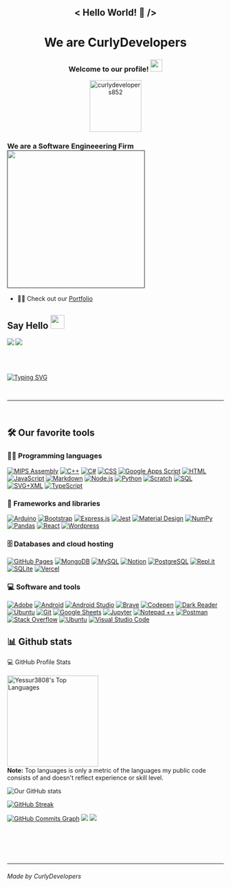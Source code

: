 <h2 align="center">
< Hello World! 👋 />
</h2>
<h1 align="center">
We are CurlyDevelopers
</h1>
<h3 align="center">
  Welcome to our profile!
  <img src="https://media.giphy.com/media/hvRJCLFzcasrR4ia7z/giphy.gif" width="28">
</h3>

<!-- Social icons section -->
<p align="center">


<p align="center"> <img src="[https://komarev.com/ghpvc/?username=curlydevelopers852&label=Profile%20views&color=0e75b6&style=flat](https://komarev.com/ghpvc/?username=curlydevelopers852&label=Profile%20views&color=0e75b6&style=flat)" alt="curlydevelopers852" width="120"/> </p>
</p>


<h3>
    We are a Software Engineeering Firm
<a href="" target="_blank">
<img src="https://media.tenor.com/uRyViwuF_acAAAAC/chat-cat.gif" width="320">
</a>
</h3>


- 🙆‍♂️ Check out our [Portfolio](https://curlydevelopers852.github.io/main/)

## Say Hello <img src="https://github.com/TheDudeThatCode/TheDudeThatCode/blob/master/Assets/Handshake.gif" height="32px">

<p align="center">	
<a href="https://github.com/CurlyDevelopers852" target="_blank">
<img align="left"  src="https://img.shields.io/badge/GitHub-100000?style=for-the-badge&logo=github&logoColor=white" />
</a>
<!-- <a href="https://www.linkedin.com/in/yaser-ibrahim-57963884" target="blank" >
  <img align="left"  src="https://img.shields.io/badge/LinkedIn-0077B5?style=for-the-badge&logo=linkedin&logoColor=white" />
  </a>
<a href="https://twitter.com/curlycoffee3808" target="blank" >
    <img align="left" src="https://img.shields.io/badge/Twitter-1DA1F2?style=for-the-badge&logo=twitter&logoColor=white"/>
</a> -->
<a href="mailto:getstarted@CurlyDevelopers.com">
    <img align="left"src="https://img.shields.io/badge/Gmail-D14836?style=for-the-badge&logo=gmail&logoColor=white" />
</a>
</p>

<br/><br/><br/><br/>

[![Typing SVG](https://readme-typing-svg.herokuapp.com?font=ubuntu&size=22&duration=3000&color=008FFF&vCenter=true&multiline=true&height=120&lines=Software+Engineers;Innovation;Web3;BlockChain;Latest+Tehcnologies;Frontend;Backend;Data)](https://git.io/typing-svg)


<br/>
<hr/>
<br/>




## 🛠️ Our favorite tools

### 👨‍💻 Programming languages

<p>
    <a href="https://github.com/search?q=user%3Ayessur3808+language%3Aassembly" target="_blank" rel="noopener noreferrer"><img alt="MIPS Assembly" src="https://custom-icon-badges.herokuapp.com/badge/Assembly-525252.svg?logo=asm-hex&logoColor=white"></a>
    <a href="https://github.com/search?q=user%3Ayessur3808+language%3Acpp" target="_blank" rel="noopener noreferrer"><img alt="C++" src="https://custom-icon-badges.herokuapp.com/badge/C++-9C033A.svg?logo=cpp2&logoColor=white"></a>
    <a href="https://github.com/search?q=user%3Ayessur3808+language%3Acsharp" target="_blank" rel="noopener noreferrer"><img alt="C#" src="https://custom-icon-badges.herokuapp.com/badge/C%23-68217A.svg?logo=cs2&logoColor=white"></a>
    <a href="https://github.com/search?q=user%3Ayessur3808+language%3Acss" target="_blank" rel="noopener noreferrer"><img alt="CSS" src="https://img.shields.io/badge/CSS-1572B6.svg?logo=css3&logoColor=white"></a>
    <a href="https://github.com/search?q=user%3Ayessur3808+language%3Ags" target="_blank" rel="noopener noreferrer""><img alt="Google Apps Script" src="https://custom-icon-badges.herokuapp.com/badge/Google%20Apps%20Script-02569B.svg?logo=color-swatch&logoColor=white"></a>
    <a href="https://github.com/search?q=user%3Ayessur3808+language%3Ahtml" target="_blank" rel="noopener noreferrer"><img alt="HTML" src="https://img.shields.io/badge/HTML-E34F26.svg?logo=html5&logoColor=white"></a>
    <a href="https://github.com/search?q=user%3Ayessur3808+language%3Ajavascript" target="_blank" rel="noopener noreferrer"><img alt="JavaScript" src="https://img.shields.io/badge/JavaScript-F7DF1E.svg?logo=javascript&logoColor=black"></a>
    <a href="https://github.com/search?q=user%3Ayessur3808+language%3Amarkdown" target="_blank" rel="noopener noreferrer"><img alt="Markdown" src="https://img.shields.io/badge/Markdown-000000.svg?logo=markdown&logoColor=white"></a>
    <a href="https://github.com/search?q=user%3Ayessur3808+language%3Ajavascript" target="_blank" rel="noopener noreferrer"><img alt="Node.js" src="https://img.shields.io/badge/Node.js-43853D.svg?logo=node.js&logoColor=white"></a>
    <a href="https://github.com/search?q=user%3Ayessur3808+language%3Apython" target="_blank" rel="noopener noreferrer"><img alt="Python" src="https://img.shields.io/badge/Python-14354C.svg?logo=python&logoColor=white"></a>
    <a href="https://github.com/search?q=user%3Ayessur3808+language%3Ascratch" target="_blank" rel="noopener noreferrer"><img alt="Scratch" src="https://img.shields.io/badge/Scratch-4D97FF.svg?logo=scratch&logoColor=white"></a>
    <a href="https://github.com/search?q=user%3Ayessur3808+language%3Asql" target="_blank" rel="noopener noreferrer"><img alt="SQL" src="https://custom-icon-badges.herokuapp.com/badge/SQL-025E8C.svg?logo=database&logoColor=white"></a>
    <a href="https://github.com/search?q=user%3Ayessur3808+language%3Asvg" target="_blank" rel="noopener noreferrer"><img alt="SVG+XML" src="https://img.shields.io/badge/SVG%2BXML-e0982c.svg?logo=svg&logoColor=white"></a>
    <a href="https://github.com/search?q=user%3Ayessur3808+language%3AtypeScript"><img alt="TypeScript" src="https://img.shields.io/badge/TypeScript-007ACC.svg?logo=typescript&logoColor=white"></a>
</p>
	    
	    
### 🧰 Frameworks and libraries

<p>
    <a href="#"><img alt="Arduino" src="https://img.shields.io/badge/-Arduino-00979D?logo=Arduino&logoColor=white"></a>
    <a href="#"><img alt="Bootstrap" src="https://img.shields.io/badge/Bootstrap-7952B3.svg?logo=bootstrap&logoColor=white"></a>
    <a href="#"><img alt="Express.js" src="https://img.shields.io/badge/Express.js-404d59.svg?logo=express&logoColor=white"></a>
    <a href="#"><img alt="Jest" src="https://img.shields.io/badge/Jest-C21325.svg?logo=jest&logoColor=white"></a> 
<!--     <a href="#"><img alt="JUnit" src="https://custom-icon-badges.herokuapp.com/badge/JUnit-25A162.svg?logo=check-circle&logoColor=white"></a> -->
<!--      <a href="#"><img alt="Keras" src="https://img.shields.io/badge/Keras-D00000.svg?logo=Keras&logoColor=white"></a> --> 
    <a href="#"><img alt="Material Design" src="https://img.shields.io/badge/Material%20Design-0081CB.svg?logo=material-design&logoColor=white"></a>
    <a href="#"><img alt="NumPy" src="https://img.shields.io/badge/Numpy-013243.svg?logo=numpy&logoColor=white"></a>
    <a href="#"><img alt="Pandas" src="https://img.shields.io/badge/Pandas-150458.svg?logo=pandas&logoColor=white"></a>
    <!-- <a href="#"><img alt="PHPUnit" src="https://custom-icon-badges.herokuapp.com/badge/PHPUnit-366488.svg?logo=test-tube&logoColor=white"></a> -->
    <!-- <a href="#"><img alt="Pytest" src="https://img.shields.io/badge/Pytest-0A9EDC.svg?logo=pytest&logoColor=white"></a> -->
    <a href="#"><img alt="React" src="https://img.shields.io/badge/React-20232a.svg?logo=react&logoColor=%2361DAFB"></a>
    <!-- <a href="#"><img alt="SonarLint" src="https://img.shields.io/badge/-SonarLint-CB2029?logo=sonarlint&logoColor=white"></a> -->
    <!-- <a href="#"><img alt="Symfony" src="https://img.shields.io/badge/Symfony-111111.svg?logo=symfony&logoColor=white"></a> -->
    <!-- <a href="#"><img alt="SymPy" src="https://img.shields.io/badge/Sympy-3B5526.svg?logo=sympy&logoColor=white"></a> -->
    <!-- <a href="#"><img alt="TensorFlow" src="https://img.shields.io/badge/TensorFlow-FF6F00.svg?logo=TensorFlow&logoColor=white"></a> -->
    <a href="#"><img alt="Wordpress" src="https://img.shields.io/badge/Wordpress-21759B?logo=wordpress&logoColor=white"></a>
    <!-- <a href="#"><img alt="WPF (.Net)" src="https://img.shields.io/badge/WPF-5C2D91?logo=.net&logoColor=white"></a> -->
</p>
	    	

### 🗄️ Databases and cloud hosting

<p>
    <a href="#"><img alt="GitHub Pages" src="https://img.shields.io/badge/GitHub%20Pages-327FC7.svg?logo=github&logoColor=white"></a>
    <!-- <a href="#"><img alt="Heroku" src="https://img.shields.io/badge/Heroku-430098.svg?logo=heroku&logoColor=white"></a> -->
    <a href="#"><img alt="MongoDB" src ="https://img.shields.io/badge/MongoDB-4ea94b.svg?logo=mongodb&logoColor=white"></a>
    <a href="#"><img alt="MySQL" src="https://img.shields.io/badge/MySQL-00f.svg?logo=mysql&logoColor=white"></a>
    <a href="#"><img alt="Notion" src="https://img.shields.io/badge/Notion-010101.svg?logo=notion&logoColor=white"></a>
    <!-- <a href="#"><img alt="Oracle" src ="https://img.shields.io/badge/Oracle-F00000.svg?logo=oracle&logoColor=white"></a> -->
    <a href="#"><img alt="PostgreSQL" src ="https://img.shields.io/badge/PostgreSQL-316192.svg?logo=postgresql&logoColor=white"></a>
    <a href="#"><img alt="Repl.it" src="https://img.shields.io/badge/Repl.it-0D101E.svg?logo=Replit&logoColor=white"></a>
    <a href="#"><img alt="SQLite" src ="https://img.shields.io/badge/SQLite-07405e.svg?logo=sqlite&logoColor=white"></a>
    <a href="#"><img alt="Vercel" src="https://img.shields.io/badge/Vercel-000000.svg?logo=vercel&logoColor=white"></a>
</p>

	    
### 💻 Software and tools

<p>
    <a href="#"><img alt="Adobe" src="https://img.shields.io/badge/Adobe-FF0000.svg?logo=adobe&logoColor=white"></a>
    <a href="#"><img alt="Android" src="https://img.shields.io/badge/Android-3DDC84?logo=android&logoColor=white"></a>
    <a href="#"><img alt="Android Studio" src="https://img.shields.io/badge/Android%20Studio-008678.svg?logo=android-studio&logoColor=white"></a>
    <!-- <a href="#"><img alt="Arch Linux" src="https://img.shields.io/badge/Arch%20Linux-1793D1.svg?logo=arch-linux&logoColor=white"></a> -->
    <!-- <a href="#"><img alt="Audacity" src="https://img.shields.io/badge/-Audacity-0000CC?logo=audacity&logoColor=white"></a> -->
    <!-- <a href="#"><img alt="Bitwarden" src="https://img.shields.io/badge/-Bitwarden-175DDC?logo=bitwarden&logoColor=white"></a> -->
    <a href="#"><img alt="Brave" src="https://img.shields.io/badge/-Brave-FB542B?logo=brave&logoColor=white"></a>
    <a href="#"><img alt="Codepen" src="https://img.shields.io/badge/Codepen-000000.svg?logo=codepen&logoColor=white"></a>
    <!-- <a href="#"><img alt="Construct 3" src="https://img.shields.io/badge/Construct%203-00b56a.svg?logo=construct-3&logoColor=white"></a> -->
    <a href="#"><img alt="Dark Reader" src="https://img.shields.io/badge/-Dark%20Reader-141E24?logo=dark-reader&logoColor=white"></a>
	<a href="#"><img alt="Ubuntu" src="https://img.shields.io/badge/fedora-fedora-white?logo=fedora&logoColor=white"></a>
    <a href="#"><img alt="Git" src="https://img.shields.io/badge/Git-F05033.svg?logo=git&logoColor=white"></a>
    <a href="#"><img alt="Google Sheets" src="https://img.shields.io/badge/Google%20Sheets-34A853.svg?logo=google%20sheets&logoColor=white"></a>
    <!-- <a href="#"><img alt="Inkscape" src="https://img.shields.io/badge/Inkscape-000000?logo=Inkscape&logoColor=white"></a> -->
    <a href="#"><img alt="Jupyter" src="https://img.shields.io/badge/Jupyter-F37626.svg?logo=Jupyter&logoColor=white"></a>
    <!-- <a href="#"><img alt="Mathematica" src="https://img.shields.io/badge/Mathematica-DD1100.svg?logo=wolfram-mathematica&logoColor=white"></a> -->
    <!-- <a href="#"><img alt="OBS Studio" src="https://img.shields.io/badge/-OBS%20Studio-302E31?logo=obs-studio&logoColor=white"></a> -->
    <!-- <a href="#"><img alt="Photopea" src="https://img.shields.io/badge/Photopea-18A497?logo=photopea&logoColor=white"></a> -->
	<a href="#"><img alt="Notepad ++" src="https://img.shields.io/badge/notepad-notepad%2B%2B-blue?logo=notepad++&logoColor=white"></a>
    <a href="#"><img alt="Postman" src="https://img.shields.io/badge/Postman-FF6C37?logo=postman&logoColor=white"></a>
    <a href="#"><img alt="Stack Overflow" src="https://img.shields.io/badge/-Stack%20Overflow-FE7A16?logo=stack-overflow&logoColor=white"></a>
	<a href="#"><img alt="Ubuntu" src="https://img.shields.io/badge/ubuntu-ubuntu-white?logo=ubuntu&logoColor=white"></a>
    <a href="#"><img alt="Visual Studio Code" src="https://img.shields.io/badge/Visual%20Studio%20Code-0078d7.svg?logo=visual-studio-code&logoColor=white"></a>
</p>



## 📊 Github stats


  <summary>💻 GitHub Profile Stats</summary>
  <br/>
  <a href="https://github.com/anuraghazra/github-readme-stats" target="_blank" rel="noopener noreferrer"><img alt="Yessur3808's Top Languages" src="https://github-readme-stats.vercel.app/api/top-langs/?username=CurlyDevelopers852&langs_count=8&layout=compact&theme=react&hide_border=true&bg_color=404249&title_color=F85D7F&icon_color=78F866&hide=Jupyter%20Notebook" height="212px"/></a>
  <br/>
  <b>Note:</b> Top languages is only a metric of the languages my public code consists of and doesn't reflect experience or skill level.




![Our GitHub stats](https://github-readme-stats.vercel.app/api?username=CurlyDevelopers852&show_icons=true&theme=tokyonight)

[![GitHub Streak](https://github-readme-streak-stats.herokuapp.com/?user=CurlyDevelopers852)](https://git.io/streak-stats)



	    

<a href="http://www.github.com/sharathkrml"><img src="https://activity-graph.herokuapp.com/graph?username=CurlyDevelopers852&bg_color=1c1917&color=ffffff&line=3382ed&point=ffffff&area_color=1c1917&area=true&hide_border=true&custom_title=GitHub%20Commits%20Graph" alt="GitHub Commits Graph" /></a>
<img src="https://github-readme-streak-stats.herokuapp.com/?user=CurlyDevelopers852&theme=dark&hide_border=true"/>
<img 
   src="https://github-readme-stats.vercel.app/api?username=CurlyDevelopers852&show_icons=true&theme=tokyonight" 
/>



<br/><br/><br/><br/>


<hr/>


<!-- ## 🫂 How to help & support me ## -->
<!--  <p align="center"> -->
<!-- <a href="https://www.buymeacoffee.com/curlycoffee3808" target="_blank"><img align="left" src="https://cdn.buymeacoffee.com/buttons/v2/default-yellow.png" alt="Buy Me A Coffee" width="150" ></a> -->
<!-- <a href="https://ko-fi.com/curlycoffee3808"> <img align="left" src="https://cdn.ko-fi.com/cdn/kofi3.png?v=3" height="50" width="150" alt="curlycoffee3808" /></a> -->
<!-- <a href="https://www.buymeacryptocoffee.xyz/0x0a60e1c190295bfaf093f2df00fa9b6c05507206" target="_blank"><img align="left" src="https://www.buymeacryptocoffee.xyz/_next/image?url=%2F_next%2Fstatic%2Fimage%2Fpublic%2Fembedbadge.c3d8c4bf5cf54409f43e2107e550bb11.svg&w=256&q=75" alt="Buy Me A Crypto Coffee" width="150" ></a> -->
<!-- <a href="https://coindrop.to/curlycoffee3808" target="_blank"><img align="left" src="https://coindrop.to/embed-button.png" width="150" alt="Coindrop.to me"></img></a> -->
<!-- </p> -->
<!-- <br/><br/> -->
																      

<h6 align="left">
    Made by CurlyDevelopers
</h6>

[github]: https://github.com/CurlyDevelopers852
[vscode]: https://code.visualstudio.com/

[git]: https://git-scm.com/
[js]: https://developer.mozilla.org/en-US/docs/Web/JavaScript
[html]: https://www.w3.org/html/
[css]: https://www.w3schools.com/css/
[react]: https://reactjs.org/
[next]: https://nextjs.org/
[node]: https://nodejs.org/
[python]: https://www.python.org/

[c++]: https://www.w3schools.com/CPP/default.asp
